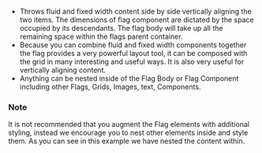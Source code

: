 * Throws fluid and fixed width content side by side vertically aligning the two items. The dimensions of flag component
are dictated by the space occupied by its descendants.
The flag body will take up all the remaining space within the flags parent container.
* Because you can combine fluid and fixed width components together the flag provides a very powerful layout tool, it
can be composed with the grid in many interesting and useful ways.  It is also very useful for vertically aligning content.
* Anything can be nested inside of the Flag Body or Flag Component including other Flags, Grids, Images, text, Components.

### Note

It is not recommended that you augment the Flag elements with additional styling, instead we encourage you to nest other
elements inside and style them. As you can see in this example we have nested the content within.